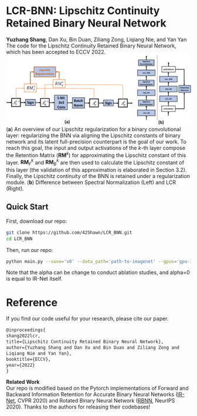 # LCR-BNN: Lipschitz Continuity Retained Binary Neural Network
**Yuzhang Shang**, Dan Xu, Bin Duan, Ziliang Zong, Liqiang Nie, and Yan Yan    
The code for the Lipschitz Continuity Retained Binary Neural Network, which has been accepted to ECCV 2022.
<img src="pipeline.jpg" width="800">    
(**a**) An overview of our Lipschitz regularization for a binary convolutional layer: regularizing the BNN via aligning the Lipschitz constants of binary network and its latent full-precision counterpart is the goal of our work. To reach this goal, the input and output activations of the $k$-th layer compose the Retention Matrix ($\mathbf{RM}^k$) for approximating the Lipschitz constant of this layer. $\mathbf{RM}^k_F$ and $\mathbf{RM}^k_B$ are then used to calculate the Lipschitz constant of this layer (the validation of this approximation is elaborated in Section 3.2). Finally, the Lipschitz continuity of the BNN is retained under a regularization module. (**b**) Difference between Spectral Normalization (Left) and LCR (Right).

## Quick Start
First, download our repo:
```bash
git clone https://github.com/42Shawn/LCR_BNN.git
cd LCR_BNN
```
Then, run our repo:
```bash
python main.py --save='v0' --data_path='path-to-imagenet' --gpus='gpu-id' --alpha=8
```
Note that the alpha can be change to conduct ablation studies, and alpha=0 is equal to IR-Net itself.

# Reference
If you find our code useful for your research, please cite our paper.
```
@inproceedings{
shang2022lcr,
title={Lipschitz Continuity Retained Binary Neural Network},
author={Yuzhang Shang and Dan Xu and Bin Duan and Ziliang Zong and Liqiang Nie and Yan Yan},
booktitle={ECCV},
year={2022}
}
```

**Related Work**    
Our repo is modified based on the Pytorch implementations of Forward and Backward Information Retention for Accurate Binary Neural Networks ([IR-Net](https://github.com/htqin/IR-Net), CVPR 2020) and Rotated Binary Neural Network ([RBNN](https://github.com/lmbxmu/RBNN), NeurIPS 2020). Thanks to the authors for releasing their codebases!
